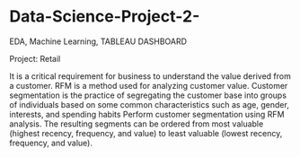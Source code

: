# Data-Science-Project-2-
EDA, Machine Learning, TABLEAU DASHBOARD

Project: Retail

It is a critical requirement for business to understand the value derived from a customer. RFM is a method used for analyzing customer value. Customer segmentation is the practice of segregating the customer base into groups of individuals based on some common characteristics such as age, gender, interests, and spending habits Perform customer segmentation using RFM analysis. The resulting segments can be ordered from most valuable (highest recency, frequency, and value) to least valuable (lowest recency, frequency, and value).
